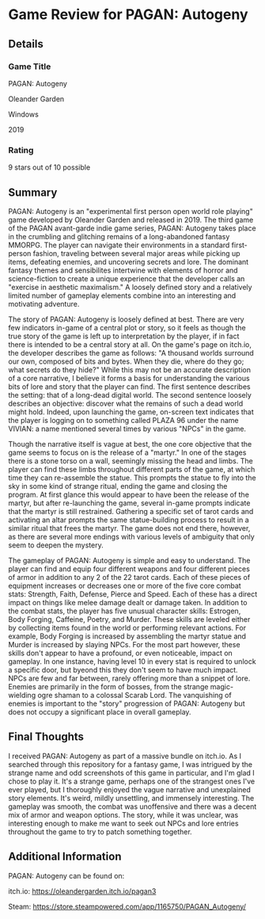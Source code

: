 # Game Review for PAGAN: Autogeny

## Details

### Game Title

PAGAN: Autogeny

Oleander Garden

Windows

2019

### Rating

9 stars out of 10 possible

## Summary

PAGAN: Autogeny is an "experimental first person open world role playing" game developed by Oleander Garden and released in 2019. The third game of the PAGAN avant-garde indie game series, PAGAN: Autogeny takes place in the crumbling and glitching remains of a long-abandoned fantasy MMORPG. The player can navigate their environments in a standard first-person fashion, traveling between several major areas while picking up items, defeating enemies, and uncovering secrets and lore. The dominant fantasy themes and sensibilites intertwine with elements of horror and science-fiction to create a unique experience that the developer calls an "exercise in aesthetic maximalism." A loosely defined story and a relatively limited number of gameplay elements combine into an interesting and motivating adventure. 

The story of PAGAN: Autogeny is loosely defined at best. There are very few indicators in-game of a central plot or story, so it feels as though the true story of the game is left up to interpretation by the player, if in fact there is intended to be a central story at all. On the game's page on itch.io, the developer describes the game as follows: "A thousand worlds surround our own, composed of bits and bytes. When they die, where do they go; what secrets do they hide?" While this may not be an accurate description of a core narrative, I believe it forms a basis for understanding the various bits of lore and story that the player can find. The first sentence describes the setting: that of a long-dead digital world. The second sentence loosely describes an objective: discover what the remains of such a dead world might hold. Indeed, upon launching the game, on-screen text indicates that the player is logging on to something called PLAZA 96 under the name VIVIAN: a name mentioned several times by various "NPCs" in the game. 

Though the narrative itself is vague at best, the one core objective that the game seems to focus on is the release of a "martyr." In one of the stages there is a stone torso on a wall, seemingly missing the head and limbs. The player can find these limbs throughout different parts of the game, at which time they can re-assemble the statue. This prompts the statue to fly into the sky in some kind of strange ritual, ending the game and closing the program. At first glance this would appear to have been the release of the martyr, but after re-launching the game, several in-game prompts indicate that the martyr is still restrained. Gathering a specific set of tarot cards and activating an altar prompts the same statue-building process to result in a similar ritual that frees the martyr. The game does not end there, however, as there are several more endings with various  levels of ambiguity that only seem to deepen the mystery. 

The gameplay of PAGAN: Autogeny is simple and easy to understand. The player can find and equip four different weapons and four different pieces of armor in addition to any 2 of the 22 tarot cards. Each of these pieces of equipment increases or decreases one or more of the five core combat stats: Strength, Faith, Defense, Pierce and Speed. Each of these has a direct impact on things like melee damage dealt or damage taken. In addition to the combat stats, the player has five unusual character skills: Estrogen, Body Forging, Caffeine, Poetry, and Murder. These skills are leveled either by collecting items found in the world or performing relevant actions. For example, Body Forging is increased by assembling the martyr statue and Murder is increased by slaying NPCs. For the most part however, these skills don't appear to have a profound, or even noticeable, impact on gameplay. In one instance, having level 10 in every stat is required to unlock a specific door, but byeond this they don't seem to have much impact. NPCs are few and far between, rarely offering more than a snippet of lore. Enemies are primarily in the form of bosses, from the strange magic-wielding ogre shaman to a colossal Scarab Lord. The vanquishing of enemies is important to the "story" progression of PAGAN: Autogeny but does not occupy a significant place in overall gameplay.

## Final Thoughts

I received PAGAN: Autogeny as part of a massive bundle on itch.io. As I searched through this repository for a fantasy game, I was intrigued by the strange name and odd screenshots of this game in particular, and I'm glad I chose to play it. It's a strange game, perhaps one of the strangest ones I've ever played, but I thoroughly enjoyed the vague narrative and unexplained story elements. It's weird, mildly unsettling, and immensely interesting. The gameplay was smooth, the combat was unoffensive and there was a decent mix of armor and weapon options. The story, while it was unclear, was interesting enough to make me want to seek out NPCs and lore entries throughout the game to try to patch something together. 

## Additional Information

PAGAN: Autogeny can be found on:

itch.io: https://oleandergarden.itch.io/pagan3

Steam: https://store.steampowered.com/app/1165750/PAGAN_Autogeny/
